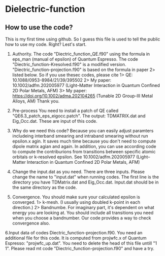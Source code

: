 # Dielectric-function
How to use the code?
------------------------
This is my first time using github. So I guess this file is used to tell the public how to use my code. Right?
Lest's start.

1. Authority. 
The code "Diectric_function_QE.f90" using the formula in eps_man (manual of epsilon) of Quantum Espresso. The code "Diectric_function-Kresolved.f90" is a modified version. "Diectric_function-projection.f90" is based on the formula in paper 2> listed below. So if you use thesec codes, please cite 
1> QE: 10.1088/0953-8984/21/39/395502
2> My paper: 10.1002/adfm.202005977  (Light–Matter Interaction in Quantum Confined 2D Polar Metals, AFM)
3> My paper: https://doi.org/10.1002/adma.202104265 (Tunable 2D Group-III Metal Alloys, AM)
Thank you.

2. Pre-process
You need to install a patch of QE called "QE6.3_patch_eps_eigocc.patch".
The output: TDMATRIX.dat and Eig_Occ.dat. These are input of this code.

3. Why do we need this code?
Because you can easily adjust paramters includeing interband smearing and intraband smearing without run epsilon.x agin.
It saves much time because you don't need to compute dipole matrix agian and again.
In addition, you can use according code to compute the contriburions from transitions between specific atomic orbitals or k-resolved epsilon.
See 10.1002/adfm.202005977 (Light–Matter Interaction in Quantum Confined 2D Polar Metals, AFM)

4. Change the input.dat as you need.
There are three inputs. Please change the name to "input.dat" when running codes.
The first line is the directory you have TDMatrix.dat and Eig_Occ.dat.
Input.dat should be in the same directory as the code.

5. Convergence.
You should make sure your calculated epsilon is converged.
1> k-mesh. (I usually using doubled k-point in each direction.)
2> Bandnumbe. For imaginary part, it's dependent on what energy you are looking at. You should include all transitions you need when you choose a bandnumber. Our code provides a way to check convergence also. 

6.Input data of codes Diectric_function-projection.f90.
You need an additional file for this code. It is computed from projwfc.x of Quantum Espresso: "projwfc_up.dat".
You need to delete the head of this file untill "1  1". Please read mt code "Diectric_function-projection.f90" and have a try. 




